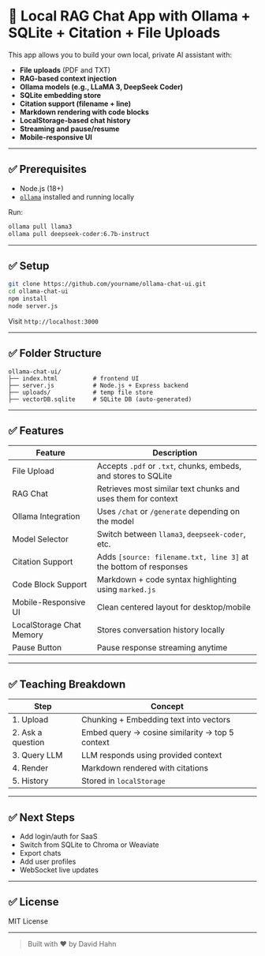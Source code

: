 # 🧠 Local RAG Chat App with Ollama + SQLite + Citation + File Uploads

This app allows you to build your own local, private AI assistant with:

- **File uploads** (PDF and TXT)
- **RAG-based context injection**
- **Ollama models (e.g., LLaMA 3, DeepSeek Coder)**
- **SQLite embedding store**
- **Citation support (filename + line)**
- **Markdown rendering with code blocks**
- **LocalStorage-based chat history**
- **Streaming and pause/resume**
- **Mobile-responsive UI**

---

## ✅ Prerequisites

- Node.js (18+)
- [`ollama`](https://ollama.com) installed and running locally

Run:

```bash
ollama pull llama3
ollama pull deepseek-coder:6.7b-instruct
```

---

## ✅ Setup

```bash
git clone https://github.com/yourname/ollama-chat-ui.git
cd ollama-chat-ui
npm install
node server.js
```

Visit `http://localhost:3000`

---

## ✅ Folder Structure

```
ollama-chat-ui/
├── index.html          # frontend UI
├── server.js           # Node.js + Express backend
├── uploads/            # temp file store
├── vectorDB.sqlite     # SQLite DB (auto-generated)
```

---

## ✅ Features

| Feature                  | Description                                                      |
| ------------------------ | ---------------------------------------------------------------- |
| File Upload              | Accepts `.pdf` or `.txt`, chunks, embeds, and stores to SQLite   |
| RAG Chat                 | Retrieves most similar text chunks and uses them for context     |
| Ollama Integration       | Uses `/chat` or `/generate` depending on the model               |
| Model Selector           | Switch between `llama3`, `deepseek-coder`, etc.                  |
| Citation Support         | Adds `[source: filename.txt, line 3]` at the bottom of responses |
| Code Block Support       | Markdown + code syntax highlighting using `marked.js`            |
| Mobile-Responsive UI     | Clean centered layout for desktop/mobile                         |
| LocalStorage Chat Memory | Stores conversation history locally                              |
| Pause Button             | Pause response streaming anytime                                 |

---

## ✅ Teaching Breakdown

| Step              | Concept                                         |
| ----------------- | ----------------------------------------------- |
| 1. Upload         | Chunking + Embedding text into vectors          |
| 2. Ask a question | Embed query → cosine similarity → top 5 context |
| 3. Query LLM      | LLM responds using provided context             |
| 4. Render         | Markdown rendered with citations                |
| 5. History        | Stored in `localStorage`                        |

---

## ✅ Next Steps

- Add login/auth for SaaS
- Switch from SQLite to Chroma or Weaviate
- Export chats
- Add user profiles
- WebSocket live updates

---

## ✅ License

MIT License

---

> Built with ❤️ by David Hahn
